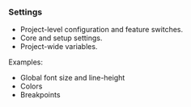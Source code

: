 ### Settings

- Project-level configuration and feature switches.
- Core and setup settings.
- Project-wide variables.

Examples:
- Global font size and line-height
- Colors
- Breakpoints
